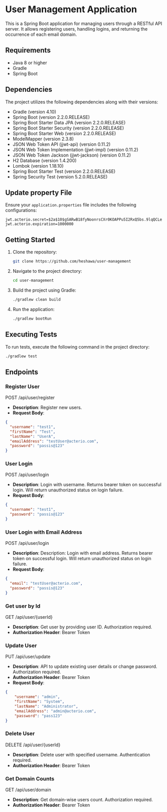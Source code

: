 # User Management Application

This is a Spring Boot application for managing users through a RESTful API server. It allows registering users, handling logins, and returning the occurrence of each email domain.

## Requirements

- Java 8 or higher
- Gradle
- Spring Boot

## Dependencies

The project utilizes the following dependencies along with their versions:

- Gradle (version 4.10)
- Spring Boot (version 2.2.0.RELEASE)
- Spring Boot Starter Data JPA (version 2.2.0.RELEASE)
- Spring Boot Starter Security (version 2.2.0.RELEASE)
- Spring Boot Starter Web (version 2.2.0.RELEASE)
- ModelMapper (version 2.3.8)
- JSON Web Token API (jjwt-api) (version 0.11.2)
- JSON Web Token Implementation (jjwt-impl) (version 0.11.2)
- JSON Web Token Jackson (jjwt-jackson) (version 0.11.2)
- H2 Database (version 1.4.200)
- Lombok (version 1.18.10)
- Spring Boot Starter Test (version 2.2.0.RELEASE)
- Spring Security Test (version 5.2.0.RELEASE)

## Update property File

Ensure your `application.properties` file includes the following configurations:

```properties
jwt.acterio.secret=$2a$10$gSARwB18fyNoonrsCXr0KOAPPu5I2RxQ5bs.9lqQCLe
jwt.acterio.expiration=1000000
```

## Getting Started

1. Clone the repository:
   ```bash
   git clone https://github.com/heshawa/user-management
   ```
2. Navigate to the project directory:
   ```bash 
   cd user-management
   ```
3. Build the project using Gradle:
   ```bash
   ./gradlew clean build
   ```
4. Run the application:
   ```bash
   ./gradlew bootRun
   ```


## Executing Tests

To run tests, execute the following command in the project directory:
```bash
./gradlew test
```

## Endpoints

### Register User

POST /api/user/register

- **Description**: Register new users.
- **Request Body**:

```json
{
  "username": "test1",
  "firstName": "Test",
  "lastName": "UserA",
  "emailAddress": "testUser@acterio.com",
  "password": "passis@123"
}
```

### User Login

POST /api/user/login
- **Description**: Login with username. Returns bearer token on successful login. Will return unauthorized status on login failure.
- **Request Body**:

```json
{
  "username": "test1",
  "password": "passis@123"
}
```

### User Login with Email Address

POST /api/user/login
- **Description**: Description: Login with email address. Returns bearer token on successful login. Will return unauthorized status on login failure.
- **Request Body**:
```json
{
  "email": "testUser@acterio.com",
  "password": "passis@123"
}
```

### Get user by Id

GET /api/user/{userId}


- **Description**: Get user by providing user ID. Authorization required.
- **Authorization Header**: Bearer Token

### Update User

PUT /api/user/update
- **Description**: API to update existing user details or change password. Authorization required.
- **Authorization Header**: Bearer Token
- **Request Body**:

```json
{
    "username": "admin",
    "firstName": "System",
    "lastName": "Administrator",
    "emailAddress": "admin@acterio.com",
    "password": "pass123"
}
```

### Delete User

DELETE /api/user/{userId}

- **Description**: Delete user with specified username. Authentication required.
- **Authorization Header**: Bearer Token

### Get Domain Counts

GET /api/user/domain
- **Description**: Get domain-wise users count. Authorization required.
- **Authorization Header**: Bearer Token
